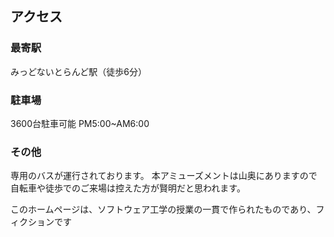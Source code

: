 ## アクセス

### 最寄駅
みっどないとらんど駅（徒歩6分）

### 駐車場
3600台駐車可能
PM5:00~AM6:00

### その他
専用のバスが運行されております。 
本アミューズメントは山奥にありますので自転車や徒歩でのご来場は控えた方が賢明だと思われます。

このホームページは、ソフトウェア工学の授業の一貫で作られたものであり、フィクションです
